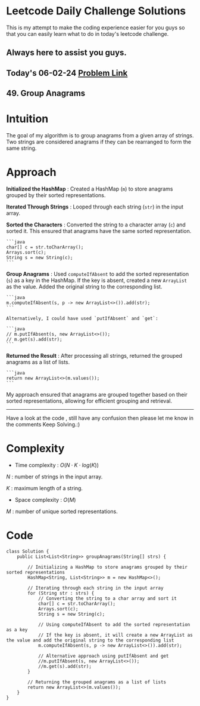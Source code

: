 # Leetcode Daily Challenge Solutions

This is my attempt to make the coding experience easier for you guys so that you can easily learn what to do in today's leetcode challenge.

## Always here to assist you guys.

## Today's 06-02-24 [Problem Link](https://leetcode.com/problems/group-anagrams/description/?envType=daily-question&envId=2024-02-06)
## 49. Group Anagrams

# Intuition
<!-- Describe your first thoughts on how to solve this problem. -->
The goal of my algorithm is to group anagrams from a given array of strings. Two strings are considered anagrams if they can be rearranged to form the same string.


# Approach
<!-- Describe your approach to solving the problem. -->

**Initialized the HashMap** : Created a HashMap (`m`) to store anagrams grouped by their sorted representations.

**Iterated Through Strings** : Looped through each string (`str`) in the input array.

**Sorted the Characters** : Converted the string to a character array (`c`) and sorted it. This ensured that anagrams have the same sorted representation.

    ```java
    char[] c = str.toCharArray();
    Arrays.sort(c);
    String s = new String(c);
    ```

**Group Anagrams** : Used `computeIfAbsent` to add the sorted representation (`s`) as a key in the HashMap. If the key is absent, created a new `ArrayList` as the value. Added the original string to the corresponding list.

    ```java
    m.computeIfAbsent(s, p -> new ArrayList<>()).add(str);
    ```

    Alternatively, I could have used `putIfAbsent` and `get`:

    ```java
    // m.putIfAbsent(s, new ArrayList<>());
    // m.get(s).add(str);
    ```

**Returned the Result** :  After processing all strings, returned the grouped anagrams as a list of lists.

    ```java
    return new ArrayList<>(m.values());
    ```

My approach ensured that anagrams are grouped together based on their sorted representations, allowing for efficient grouping and retrieval.

---
Have a look at the code , still have any confusion then please let me know in the comments
Keep Solving.:)
# Complexity
- Time complexity : $O(N⋅K⋅log(K))$
<!-- Add your time complexity here, e.g. $$O(n)$$ -->
$N$ : number of strings in the input array.

$K$ : maximum length of a string.
- Space complexity : $O(M)$
<!-- Add your space complexity here, e.g. $$O(n)$$ -->
$M$ : number of unique sorted representations.

# Code
```
class Solution {
    public List<List<String>> groupAnagrams(String[] strs) {
        
        // Initializing a HashMap to store anagrams grouped by their sorted representations
        HashMap<String, List<String>> m = new HashMap<>();

        // Iterating through each string in the input array
        for (String str : strs) {
            // Converting the string to a char array and sort it
            char[] c = str.toCharArray();
            Arrays.sort(c);
            String s = new String(c);
            
            // Using computeIfAbsent to add the sorted representation as a key
            // If the key is absent, it will create a new ArrayList as the value and add the original string to the corresponding list
            m.computeIfAbsent(s, p -> new ArrayList<>()).add(str);

            // Alternative approach using putIfAbsent and get
            //m.putIfAbsent(s, new ArrayList<>());
            //m.get(s).add(str);
        }

        // Returning the grouped anagrams as a list of lists
        return new ArrayList<>(m.values());
    }
}

```
